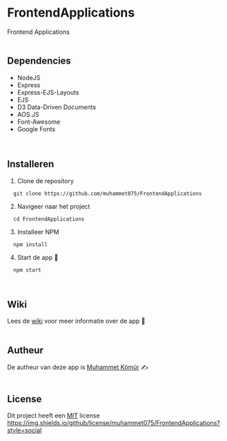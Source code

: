 # FrontendApplications
Frontend Applications
<br/><br/>

## Dependencies
* NodeJS
* Express
* Express-EJS-Layouts
* EJS
* D3 Data-Driven Documents
* AOS.JS
* Font-Awesome
* Google Fonts
<br/>

## Installeren
1. Clone de repository<br/>
```
  git clone https://github.com/muhammet075/FrontendApplications
```

2. Navigeer naar het project<br/>
```
  cd FrontendApplications
```

3. Installeer NPM<br/>
```
  npm install
```

4. Start de app 🚀<br/>
```
  npm start
```
<br/>

## Wiki
Lees de <a href="https://github.com/muhammet075/FrontendApplications/wiki">wiki</a> voor meer informatie over de app 📖
<br/><br/>

## Autheur
De autheur van deze app is <a href="https://github.com/muhammet075">Muhammet Kömür</a> ✍️
<br/><br/>

## License
Dit project heeft een <a href="https://github.com/muhammet075/FrontendApplications/blob/main/LICENSE">MIT</a> license https://img.shields.io/github/license/muhammet075/FrontendApplications?style=social
